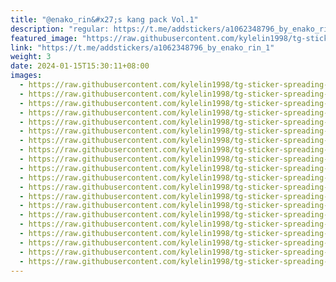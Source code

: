 ```yaml
---
title: "@enako_rin&#x27;s kang pack Vol.1"
description: "regular: https://t.me/addstickers/a1062348796_by_enako_rin_1"
featured_image: "https://raw.githubusercontent.com/kylelin1998/tg-sticker-spreading-worldwide-images/main/img/81738fd4-92b6-4ae9-ad7c-0e9d4f550c7a.jpg"
link: "https://t.me/addstickers/a1062348796_by_enako_rin_1"
weight: 3
date: 2024-01-15T15:30:11+08:00
images:
  - https://raw.githubusercontent.com/kylelin1998/tg-sticker-spreading-worldwide-images/main/img/81738fd4-92b6-4ae9-ad7c-0e9d4f550c7a.jpg
  - https://raw.githubusercontent.com/kylelin1998/tg-sticker-spreading-worldwide-images/main/img/5ca61dab-a0e4-4eb4-a231-8fd955a7ca5a.jpg
  - https://raw.githubusercontent.com/kylelin1998/tg-sticker-spreading-worldwide-images/main/img/59528b62-eaba-49de-b3fc-f2c52fa5a326.jpg
  - https://raw.githubusercontent.com/kylelin1998/tg-sticker-spreading-worldwide-images/main/img/c8a081da-9a05-4020-9457-4aef6a5f24aa.jpg
  - https://raw.githubusercontent.com/kylelin1998/tg-sticker-spreading-worldwide-images/main/img/dbf87386-40ea-4d1e-9e6b-0b1ebc1f496c.jpg
  - https://raw.githubusercontent.com/kylelin1998/tg-sticker-spreading-worldwide-images/main/img/b582d837-d196-4738-a0f0-2b7435a785bf.jpg
  - https://raw.githubusercontent.com/kylelin1998/tg-sticker-spreading-worldwide-images/main/img/623e1a76-d39a-4d3d-8db0-2c5be8bf9c64.jpg
  - https://raw.githubusercontent.com/kylelin1998/tg-sticker-spreading-worldwide-images/main/img/b19d09be-b664-426b-ac02-965a8216dd25.jpg
  - https://raw.githubusercontent.com/kylelin1998/tg-sticker-spreading-worldwide-images/main/img/d1d6e8f1-ade2-41c6-9a8c-eb3cf4658311.jpg
  - https://raw.githubusercontent.com/kylelin1998/tg-sticker-spreading-worldwide-images/main/img/b6816bac-4702-4736-b995-67d3ea1807d4.jpg
  - https://raw.githubusercontent.com/kylelin1998/tg-sticker-spreading-worldwide-images/main/img/1053553b-25fb-408f-8453-cc7431d9b015.jpg
  - https://raw.githubusercontent.com/kylelin1998/tg-sticker-spreading-worldwide-images/main/img/f65bc264-4858-4386-acb4-1507e81b6f56.jpg
  - https://raw.githubusercontent.com/kylelin1998/tg-sticker-spreading-worldwide-images/main/img/a19d5008-476e-4df5-9fb3-97e721ea9fcc.jpg
  - https://raw.githubusercontent.com/kylelin1998/tg-sticker-spreading-worldwide-images/main/img/22fa16c5-2ff8-4ae0-ab74-272d34b03707.jpg
  - https://raw.githubusercontent.com/kylelin1998/tg-sticker-spreading-worldwide-images/main/img/e618f31a-f4f6-46e3-803b-9eb3b49e4069.jpg
  - https://raw.githubusercontent.com/kylelin1998/tg-sticker-spreading-worldwide-images/main/img/593c9ea4-17d5-4256-9c24-052ab6fb80e7.jpg
  - https://raw.githubusercontent.com/kylelin1998/tg-sticker-spreading-worldwide-images/main/img/926efabf-b4c5-47fd-8357-7508a20a6b0c.jpg
  - https://raw.githubusercontent.com/kylelin1998/tg-sticker-spreading-worldwide-images/main/img/a12dd958-ab94-414b-b3e9-494f7febb141.jpg
  - https://raw.githubusercontent.com/kylelin1998/tg-sticker-spreading-worldwide-images/main/img/131b25bf-9ed8-4f74-b3f0-392adef859f5.jpg
  - https://raw.githubusercontent.com/kylelin1998/tg-sticker-spreading-worldwide-images/main/img/23f1d230-3e62-4919-b8c0-98678150447d.jpg
---
```

